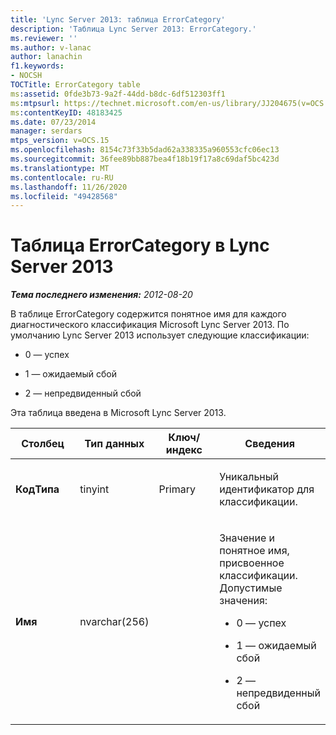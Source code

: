 ```yaml
---
title: 'Lync Server 2013: таблица ErrorCategory'
description: 'Таблица Lync Server 2013: ErrorCategory.'
ms.reviewer: ''
ms.author: v-lanac
author: lanachin
f1.keywords:
- NOCSH
TOCTitle: ErrorCategory table
ms:assetid: 0fde3b73-9a2f-44dd-b8dc-6df512303ff1
ms:mtpsurl: https://technet.microsoft.com/en-us/library/JJ204675(v=OCS.15)
ms:contentKeyID: 48183425
ms.date: 07/23/2014
manager: serdars
mtps_version: v=OCS.15
ms.openlocfilehash: 8154c73f33b5dad62a338335a960553cfc06ec13
ms.sourcegitcommit: 36fee89bb887bea4f18b19f17a8c69daf5bc423d
ms.translationtype: MT
ms.contentlocale: ru-RU
ms.lasthandoff: 11/26/2020
ms.locfileid: "49428568"
---
```

# <a name="errorcategory-table-in-lync-server-2013"></a>Таблица ErrorCategory в Lync Server 2013

<div data-xmlns="http://www.w3.org/1999/xhtml">

<div class="topic" data-xmlns="http://www.w3.org/1999/xhtml" data-msxsl="urn:schemas-microsoft-com:xslt" data-cs="https://msdn.microsoft.com/">

<div data-asp="https://msdn2.microsoft.com/asp">



</div>

<div id="mainSection">

<div id="mainBody">

<span> </span>

_**Тема последнего изменения:** 2012-08-20_

В таблице ErrorCategory содержится понятное имя для каждого диагностического классификация Microsoft Lync Server 2013. По умолчанию Lync Server 2013 использует следующие классификации:

  - 0 — успех

  - 1 — ожидаемый сбой

  - 2 — непредвиденный сбой

Эта таблица введена в Microsoft Lync Server 2013.


<table>
<colgroup>
<col style="width: 25%" />
<col style="width: 25%" />
<col style="width: 25%" />
<col style="width: 25%" />
</colgroup>
<thead>
<tr class="header">
<th>Столбец</th>
<th>Тип данных</th>
<th>Ключ/индекс</th>
<th>Сведения</th>
</tr>
</thead>
<tbody>
<tr class="odd">
<td><p><strong>КодТипа</strong></p></td>
<td><p>tinyint</p></td>
<td><p>Primary</p></td>
<td><p>Уникальный идентификатор для классификации.</p></td>
</tr>
<tr class="even">
<td><p><strong>Имя</strong></p></td>
<td><p>nvarchar(256)</p></td>
<td></td>
<td><p>Значение и понятное имя, присвоенное классификации. Допустимые значения:</p>
<ul>
<li><p>0 — успех</p></li>
<li><p>1 — ожидаемый сбой</p></li>
<li><p>2 — непредвиденный сбой</p></li>
</ul></td>
</tr>
</tbody>
</table>


</div>

<span> </span>

</div>

</div>

</div>

